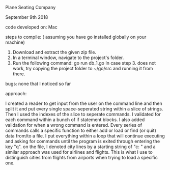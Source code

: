Plane Seating Company

September 9th 2018

code developed on: Mac

steps to compile: ( assuming you have go installed globally on your machine)
1. Download and extract the given zip file.
2. In a terminal window, navigate to the project's folder.
3. Run the following command: go run db_1.go 
In case step 3. does not work, try copying the project folder to ~/go/src and running it from there.

bugs: none that I noticed so far

approach:

I created a reader to get input from the user on the command line and
then split it and put every single space-seperated string within a slice
of strings. Then I used the indexes of the slice to seperate commands. 
I validated for each command within a bunch of if statement blocks.
I also added validation for when a wrong command is entered. Every series of
commands calls a specific function to either add or load or find (or quit) 
data from/to a file. I put everything within a loop that will continue 
executing and asking for commands until the program is exited through entering
the key "q". 
on the file, I denoted city lines by a starting string of "c: " and a similar
approach was used for airlines and flights. This is what I use to distinguish
cities from flights from airports when trying to load a specific one.
